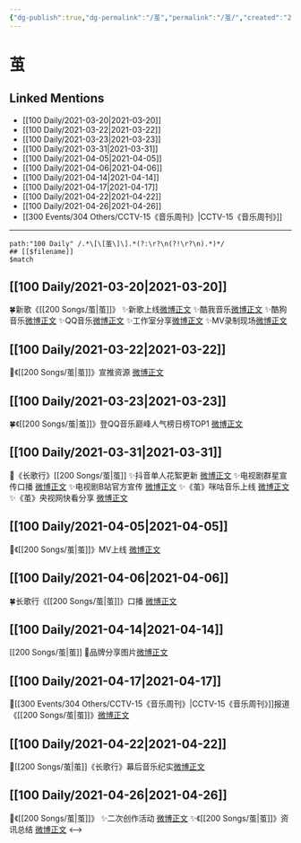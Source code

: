 ```yaml
---
{"dg-publish":true,"dg-permalink":"/茧","permalink":"/茧/","created":"2023-04-09T15:05:26.386+08:00","updated":"2023-04-10T15:55:37.284+08:00"}
---
```


# 茧

## Linked Mentions
- [[100 Daily/2021-03-20\|2021-03-20]]
- [[100 Daily/2021-03-22\|2021-03-22]]
- [[100 Daily/2021-03-23\|2021-03-23]]
- [[100 Daily/2021-03-31\|2021-03-31]]
- [[100 Daily/2021-04-05\|2021-04-05]]
- [[100 Daily/2021-04-06\|2021-04-06]]
- [[100 Daily/2021-04-14\|2021-04-14]]
- [[100 Daily/2021-04-17\|2021-04-17]]
- [[100 Daily/2021-04-22\|2021-04-22]]
- [[100 Daily/2021-04-26\|2021-04-26]]
- [[300 Events/304 Others/CCTV-15《音乐周刊》\|CCTV-15《音乐周刊》]]


---

```expander
path:"100 Daily" /.*\[\[茧\]\].*(?:\r?\n(?!\r?\n).*)*/
## [[$filename]]
$match
```
## [[100 Daily/2021-03-20\|2021-03-20]]
🍀新歌《[[200 Songs/茧\|茧]]》
✨新歌上线[微博正文](https://m.weibo.cn/6466290670/4616765697691096)
✨酷我音乐[微博正文](https://m.weibo.cn/6466290670/4616764782805588)
✨酷狗音乐[微博正文](https://m.weibo.cn/6466290670/4616764241482768)
✨QQ音乐[微博正文](https://m.weibo.cn/6466290670/4616764476886548)
✨工作室分享[微博正文](https://m.weibo.cn/6466290670/4616799674701481)
✨MV录制现场[微博正文](https://m.weibo.cn/6466290670/4616862573528555)
## [[100 Daily/2021-03-22\|2021-03-22]]
🌟《[[200 Songs/茧\|茧]]》宣推资源 [微博正文](https://m.weibo.cn/6466290670/4617493915633701)
## [[100 Daily/2021-03-23\|2021-03-23]]
🍀《[[200 Songs/茧\|茧]]》登QQ音乐巅峰人气榜日榜TOP1 [微博正文](https://weibo.com/6466290670/K7ypvzlmK)

## [[100 Daily/2021-03-31\|2021-03-31]]
🌟《长歌行》[[200 Songs/茧\|茧]]
✨抖音单人花絮更新 [微博正文](https://m.weibo.cn/6466290670/4620807236486769)
✨电视剧群星宣传口播 [微博正文](https://m.weibo.cn/6466290670/4620817206611722)
✨电视剧B站官方宣传 [微博正文](https://m.weibo.cn/6466290670/4620897221088489)
✨《茧》咪咕音乐上线 [微博正文](https://m.weibo.cn/6466290670/4620918619898415)
✨《茧》央视网快看分享 [微博正文](https://m.weibo.cn/6466290670/4620944678589928)
## [[100 Daily/2021-04-05\|2021-04-05]]
🌟《[[200 Songs/茧\|茧]]》MV上线 [微博正文](https://m.weibo.cn/6466290670/4622638406174859)
## [[100 Daily/2021-04-06\|2021-04-06]]
🍀长歌行《[[200 Songs/茧\|茧]]》口播 [微博正文](https://weibo.com/6466290670/K9G74oeEp)
## [[100 Daily/2021-04-14\|2021-04-14]]
[[200 Songs/茧\|茧]]
🌟品牌分享图片[微博正文](https://m.weibo.cn/6466290670/4625952393138044)

## [[100 Daily/2021-04-17\|2021-04-17]]
🌟[[300 Events/304 Others/CCTV-15《音乐周刊》\|CCTV-15《音乐周刊》]]报道《[[200 Songs/茧\|茧]]》[微博正文](https://m.weibo.cn/6466290670/4626924914084188)

## [[100 Daily/2021-04-22\|2021-04-22]]
💫[[200 Songs/茧\|茧]]《长歌行》幕后音乐纪实[微博正文](https://m.weibo.cn/6466290670/4628894881155120)
## [[100 Daily/2021-04-26\|2021-04-26]]
🌟《[[200 Songs/茧\|茧]]》
✨二次创作活动 [微博正文](https://m.weibo.cn/6466290670/4630248593821885)
✨《[[200 Songs/茧\|茧]]》资讯总结 [微博正文](https://m.weibo.cn/6466290670/4630346278902105)
<-->
